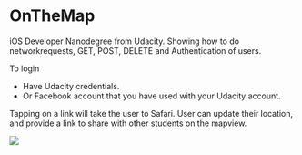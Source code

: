 # OnTheMap
iOS Developer Nanodegree from Udacity. Showing how to do networkrequests,  GET, POST, DELETE and Authentication of users.


To login
* Have Udacity credentials.
* Or Facebook account that you have used with your Udacity account. 

Tapping on a link will take the user to Safari.
User can update their location, and provide a link to share with other students on the mapview.

![](name-of-giphy.gif)
